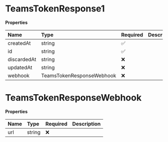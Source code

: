 # TeamsTokenResponse1

**Properties**

| Name        | Type                      | Required | Description |
| :---------- | :------------------------ | :------- | :---------- |
| createdAt   | string                    | ✅       |             |
| id          | string                    | ✅       |             |
| discardedAt | string                    | ❌       |             |
| updatedAt   | string                    | ❌       |             |
| webhook     | TeamsTokenResponseWebhook | ❌       |             |

# TeamsTokenResponseWebhook

**Properties**

| Name | Type   | Required | Description |
| :--- | :----- | :------- | :---------- |
| url  | string | ❌       |             |
